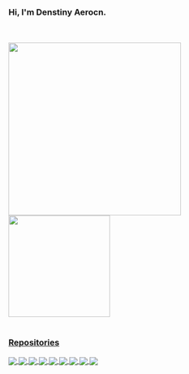 ### Hi, I'm Denstiny Aerocn.  

<br />
<br />


<a href="https://github.com/anuraghazra/github-readme-stats">
  <img height=340 align="center" src="https://github-readme-stats.vercel.app/api?username=denstiny&theme=transparent&include_all_commits=true&show_icons=true&card_width=550" />
</a>
<a href="https://github.com/anuraghazra/convoychat">
  <img height=200 align="center" src="https://github-readme-stats.vercel.app/api/top-langs?username=denstiny&layout=compact&langs_count=8&card_width=320&theme=transparent" />
</a>

<a href="https://github.com/anuraghazra/github-readme-statscount_private=true">
  <!-- Change the `github-readme-stats.anuraghazra1.vercel.app` to `github-readme-stats.vercel.app`  -->
  <br />
  <br />  


### Repositories

<a href="https://github.com/nvim-zh/colorful-winsep.nvim">
  <img align="center" src="https://github-readme-stats.vercel.app/api/pin/?username=nvim-zh&repo=colorful-winsep.nvim" />
</a>

<a href="https://github.com/denstiny/karasync.nvim">
  <img align="center" src="https://github-readme-stats.vercel.app/api/pin/?username=denstiny&repo=karasync.nvim" />
</a>

<a href="https://github.com/denstiny/Chess">
  <img align="center" src="https://github-readme-stats.vercel.app/api/pin/?username=denstiny&repo=Chess" />
</a>
<a href="https://github.com/denstiny/Terslation">
  <img align="center" src="https://github-readme-stats.vercel.app/api/pin/?username=denstiny&repo=Terslation" />
</a>

<a href="https://github.com/denstiny/TelegramSearchBot">
  <img align="center" src="https://github-readme-stats.vercel.app/api/pin/?username=denstiny&repo=TelegramSearchBot" />
</a>

<a href="https://github.com/denstiny/cmp-dictionary-nanny">
  <img align="center" src="https://github-readme-stats.vercel.app/api/pin/?username=denstiny&repo=cmp-dictionary-nanny" />
</a>

<a href="https://github.com/denstiny/color-patch.nvim">
  <img align="center" src="https://github-readme-stats.vercel.app/api/pin/?username=denstiny&repo=color-patch.nvim" />
</a>

<a href="https://github.com/denstiny/styledoc.nvim">
  <img align="center" src="https://github-readme-stats.vercel.app/api/pin/?username=denstiny&repo=styledoc.nvim" />
</a>

<a href="https://github.com/denstiny/vim-to-do">
  <img align="center" src="https://github-readme-stats.vercel.app/api/pin/?username=denstiny&repo=vim-to-do" />
</a>

<br>
